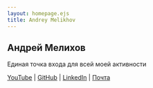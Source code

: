 ```yaml
---
layout: homepage.ejs
title: Andrey Melikhov
---
```


## Андрей Мелихов
Единая точка входа для всей моей активности

[YouTube](https://www.youtube.com/channel/UCTSVfbCKN3nZbogPtOCHcMg) | [GitHub](https://github.com/amel-true/) | [LinkedIn](https://www.linkedin.com/in/andrey-melikhov-2b15911a4/) | [Почта](mailto:andrey.melikhov@hey.com)

